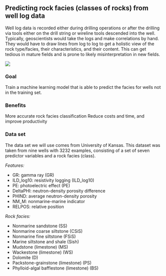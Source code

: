 
## Predicting rock facies (classes of rocks) from well log data

Well log data is recorded either during drilling operations or after the drilling via tools either on the drill string or wireline tools descended into the well. Typically, geoscientists would take the logs and make correlations by hand. They would have to draw lines from log to log to get a holistic view of the rock type/facies, their characteristics, and their content. This can get tedious in mature fields and is prone to likely misinterpretation in new fields.

![](https://github.com/mlhubca/lab/blob/master/mining/well-logging.gif)

### Goal
Train a machine learning model that is able to predict the facies for wells not in the training set.

### Benefits
More accurate rock facies classification
Reduce costs and time, and improve productivity

### Data set
The data set we will use comes from University of Kansas. This dataset was taken from nine wells with 3232 examples, consisting of a set of seven predictor variables and a rock facies (class).

*Features:*
- GR: gamma ray (GR)
- ILD_log10: resistivity logging (ILD_log10)
- PE: photoelectric effect (PE) 
- DeltaPHI: neutron-density porosity difference 
- PHIND: average neutron-density porosity
- NM_M: nonmarine-marine indicator 
- RELPOS:  relative position 

*Rock facies:*
- Nonmarine sandstone (SS)
- Nonmarine coarse siltstone (CSiS)
- Nonmarine fine siltstone (FSiS)
- Marine siltstone and shale (Sish)
- Mudstone (limestone) (MS)
- Wackestone (limestone) (WS)
- Dolomite (D)
- Packstone-grainstone (limestone) (PS)
- Phylloid-algal bafflestone (limestone) (BS)






